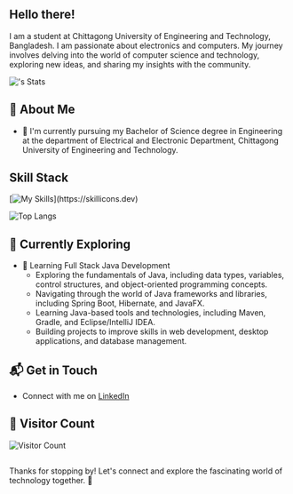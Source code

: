 ## Hello there!

I am a student at Chittagong University of Engineering and Technology, Bangladesh. I am passionate about electronics and computers. My journey involves delving into the world of computer science and technology, exploring new ideas, and sharing my insights with the community.

![<username>'s Stats](https://github-readme-stats.vercel.app/api?username=skywalker478&show_icons=true&theme=transparent)  

## 🚀 About Me

- 🔭 I'm currently pursuing my Bachelor of Science degree in Engineering at the department of Electrical and Electronic Department, Chittagong University of Engineering and Technology.

## Skill Stack
[![My Skills](https://skillicons.dev/icons?i=c,cpp,python,r,matlab,arduino,docker,arch,linux,latex,)](https://skillicons.dev)

![Top Langs](https://github-readme-stats.vercel.app/api/top-langs/?username=skywalker478&layout=donut&theme=transparent)

## 🌱 Currently Exploring

- 🚀 Learning Full Stack Java Development
  - Exploring the fundamentals of Java, including data types, variables, control structures, and object-oriented programming concepts.
  - Navigating through the world of Java frameworks and libraries, including Spring Boot, Hibernate, and JavaFX.
  - Learning Java-based tools and technologies, including Maven, Gradle, and Eclipse/IntelliJ IDEA.
  - Building projects to improve skills in web development, desktop applications, and database management.

## 📬 Get in Touch

- Connect with me on [LinkedIn](https://www.linkedin.com/in/skywalker478)

## 👀 Visitor Count

![Visitor Count](https://profile-counter.glitch.me/skywalker478/count.svg)

##
Thanks for stopping by! Let's connect and explore the fascinating world of technology together. 🚀
<!--
**skywalker478/skywalker478** is a ✨ _special_ ✨ repository because its `README.md` (this file) appears on your GitHub profile.

Here are some ideas to get you started:

- 🔭 I’m currently working on ...
- 🌱 I’m currently learning ...
- 👯 I’m looking to collaborate on ...
- 🤔 I’m looking for help with ...
- 💬 Ask me about ...
- 📫 How to reach me: ...
- 😄 Pronouns: ...
- ⚡ Fun fact: ...
-->
